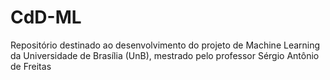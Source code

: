 # CdD-ML
Repositório destinado ao desenvolvimento do projeto de Machine Learning da Universidade de Brasília (UnB), mestrado pelo professor Sérgio Antônio de Freitas
